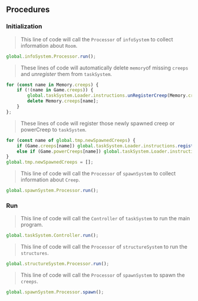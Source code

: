 ## Procedures
### Initialization
> This line of code will call the `Processor` of `infoSystem` to collect information about `Room`.
```typescript
global.infoSystem.Processor.run();
```

> These lines of code will automatically delete `memory`of missing `creeps` and *unregister* them from `taskSystem`.
```typescript
for (const name in Memory.creeps) {
	if (!(name in Game.creeps)) {
		global.taskSystem.Loader.instructions.unRegisterCreep(Memory.creeps[name]);
		delete Memory.creeps[name];
	}
};
```

> These lines of code will register those newly spawned creep or powerCreep to `taskSystem`.
```typescript
for (const name of global.tmp.newSpawnedCreeps) {
	if (Game.creeps[name]) global.taskSystem.Loader.instructions.registerCreep(Game.creeps[name]);
	else if (Game.powerCreeps[name]) global.taskSystem.Loader.instructions.registerCreep(Game.powerCreeps[name]);
}
global.tmp.newSpawnedCreeps = [];
```

> This line of code will call the `Processor` of `spawnSystem` to collect information about `Creep`.
```typescript
global.spawnSystem.Processor.run();
```
### Run
> This line of code will call the `Controller` of `taskSystem` to run the main program.
```typescript
global.taskSystem.Controller.run();
```
> This line of code will call the `Processor` of `structureSystem` to run the `structures`.
```typescript
global.structureSystem.Processor.run();
```

> This line of code will call the `Processor` of `spawnSystem` to spawn the `creeps`.
```typescript
global.spawnSystem.Processor.spawn();
```

